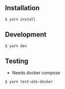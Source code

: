 ## Installation <a name="installation"></a>

```bash
$ yarn install
```

## Development <a name="development"></a>

```bash
$ yarn dev
```

## Testing <a name="testing"></a>

- Needs docker compose

```bash
$ yarn test:e2e-docker
```
